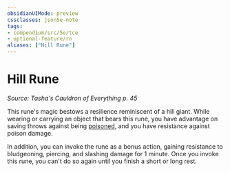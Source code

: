 ```yaml
---
obsidianUIMode: preview
cssclasses: json5e-note
tags:
- compendium/src/5e/tce
- optional-feature/rn
aliases: ["Hill Rune"]
---
```

# Hill Rune
*Source: Tasha's Cauldron of Everything p. 45* 

This rune's magic bestows a resilience reminiscent of a hill giant. While wearing or carrying an object that bears this rune, you have advantage on saving throws against being [poisoned](../../Rules%20&%20Options/5e%20Rules/conditions.md##poisoned), and you have resistance against poison damage.

In addition, you can invoke the rune as a bonus action, gaining resistance to bludgeoning, piercing, and slashing damage for 1 minute. Once you invoke this rune, you can't do so again until you finish a short or long rest.
